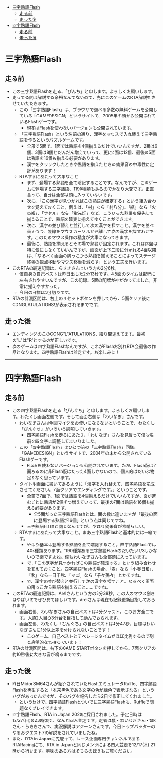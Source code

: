 <!-- TOC depthFrom:1 depthTo:3 insertAnchor:false orderedList:false -->

- [三字熟語Flash](#三字熟語flash)
  - [走る前](#走る前)
  - [走った後](#走った後)
- [四字熟語Flash](#四字熟語flash)
  - [走る前](#走る前-1)
  - [走った後](#走った後-1)

<!-- /TOC -->

# 三字熟語Flash

## 走る前

- この三字熟語Flashを走る、「ぴんち」と申します。よろしくお願いします。
- 走ってる間は解説する余裕なんてないので、先にこのゲームのRTA解説をさせていただきます。
  - この「三字熟語Flash」は、ブラウザで遊べる多数の無料ゲームを公開している「GAMEDESIGN」というサイトで、2005年の頭から公開されているFlashゲーです。
    - 現在はFlashを使わないバージョンも公開されています。
  - 「三字熟語Flash」という名前の通り、漢字をマウスで入れ替えて三字熟語を作るというパズルゲームです。
    - 全部で5面で、1面では熟語を4個揃えるだけでいいんですが、2面は6個、3面は8個とだんだん増えていって、更に4面は12個、最後の5面は熟語を16個も揃える必要があります。
    - 漢字をクリックしたときや熟語を揃えたときの効果音の中毒性に定評があります！
  - RTAするにあたって大事なこと
    - まず、登場する熟語を全て暗記することです。なんですが、このゲームに登場する三字熟語、1190種類もあるのでかなり大変です。正直言って、自分は全部は頭に入っていないです。
    - 次に、「この漢字が見つかればこの熟語が確定する」という組み合わせを覚えておくこと。例えば、「村」なら「村八分」、「瓶」なら「火炎瓶」、「ホタル」なら「蛍光灯」など。こういった熟語を優先して揃えることで、熟語を確実に揃えてゆくことができます。
    - 次に、漢字の並び替えと並行して次の漢字を探すこと。漢字を並べ替えつつ、視線をマウスカーソルから離して次の漢字を探すわけです。このためマウス操作の精度が大事になってきます。
    - 最後に、熟語を揃えるとその場で熟語が固定されます。これは序盤は特に気にしなくていいんですが、画面が上下二段に分かれる4面以降は、「なるべく画面の隅っこから熟語を揃えることによってステージ終盤の視点移動やマウス移動を減らす」という工夫を行います。
- このRTAの最速記録は、らききさんという方の2分6秒。
  - 僕自身の自己ベストは昨日出した2分13秒です。4,5面のタイムは配牌に左右されやすいんですが、この記録、5面の配牌が神がかってました。非常に揃えやすかった。
  - 今回の目標は3分切りです。
- RTAの計測区間は、右上のリセットボタンを押してから、5面クリア後にCONGLATULATIONS!が表示されるまでです。

## 走った後

- エンディングのこのCONG"L"ATULATIONS、綴り間違えてます。最初の"L"は"R"とするのが正しいです。
- 次のゲームは四字熟語Flashなんですが、これがFlashお別れRTA会最後の作品となります。四字熟語Flashは並走です。お楽しみに！

----

# 四字熟語Flash

## 走る前

- この四字熟語Flashを走る「ぴんぐち」と申します。よろしくお願いします。わたくし画面左側です。そして画面右側は「わいなぎ」さんです。
  - わいなぎさんは今回マイクをお使いにならないということで、わたくし「ぴんぐち」がいろいろ説明していきます。
    - 四字熟語Flashを走るにあたり、「わいなぎ」さんを見習って僕も名前を四文字に調整してまいりました。
  - この「四字熟語Flash」はひとつ前の「三字熟語Flash」同様、「GAMEDESIGN」というサイトで、2004年の末から公開されているFlashゲーです。
    - Flashを使わないバージョンも公開されています。ただ、Flash版は7面あるのに非Flash版はたった4面しかないので、個人的はだいぶ物足りなく思っています。
  - タイトル画面に書いてあるように「漢字を入れ替えて、四字熟語を完成させてください。7面クリアでエンディングです。」ということです。
    - 全部で7面で、1面では熟語を4個揃えるだけでいいんですが、面が進むごとに熟語が2個ずつ増えていって、最後の7面は熟語を16個も揃える必要があります。
      - 全5面だった三字熟語Flashとは、面の数は違いますが「最後の面に登場する熟語が16個」という点は同じですね。
    - 三字熟語Flashと同じなんですが、やはり効果音が素晴らしい。
  - RTAするにあたって大事なこと。まあ三字熟語Flashと基本的には一緒です。
    - やはり基本は登場する熟語を全て暗記すること。四字熟語Flashでは405種類あります。1190種類ある三字熟語Flashのだいたい1/3しかないので楽ですよね。僕もわいなぎさんも全部頭に入っています。
    - で、「この漢字が見つかればこの熟語が確定する」という組み合わせを覚えておくこと。四字熟語Flashの場合、「春」なら「小春日和」、「秋」なら一日千秋、「マゴ」なら「子々孫々」とかですね。
    - で、漢字の並び替えと並行して次の漢字を探すこと。なるべく画面の隅っこから熟語を揃えること……ですね。
- このRTAの最速記録は、Arelさんという方の3分38秒。この人のマウス捌きはやばいのでぜひ見てほしいです。Arelさんは現在も記録更新目指しておられます。
  - 画面右側、わいなぎさんの自己ベストは4分ジャスト。このお方全二です。人類2人目の3分台を目指して励んでおられます。
  - 画面左側、わたくし「ぴんぐち」の自己ベストは4分47秒。目標はわいなぎさんに1分以上差を付けられないことです！
    - このゲーム、自己ベストとアベレージタイムがほぼ比例するので割と絶望的な気持ちでいます！
- RTAの計測区間は、右下のGAME STARTボタンを押してから、7面クリアの約10秒後に大きな音が鳴るまでです。

## 走った後

- 昨日MidoriSM64さんが紹介されていたFlashエミュレータRuffle、四字熟語Flashを再生すると「本来黒色である文字の色が緑色で表示される」というバグがあったんですが、そのバグを報告したら2日で修正してくれました。
  - というわけで、四字熟語Flashとついでに三字熟語Flashも、Ruffleで問題なくプレイできます。
- 四字熟語Flash、RTA in Japan 2020に採用されました。予定日時は12/27(日)の23時頃で、なんと四人並走です。走者は僕・わいなぎさん・tskさん・らききさんで、実況解説はアジーンさんです。今日トップバッターのやるおクエスト7の解説をされていましたね。
- また、RTA in Japanに先駆けて、レース企画専用チャンネルであるRTARacingにて、RTA in Japanと同じメンツによる四人並走を12/17(木) 21時から行います。興味のある方はそちらのほうもご覧ください。
